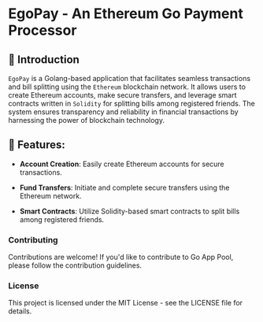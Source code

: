 # EgoPay - An Ethereum Go Payment Processor

## 📖 Introduction

`EgoPay` is a Golang-based application that facilitates seamless transactions and bill splitting using the `Ethereum` blockchain network. It allows users to create Ethereum accounts, make secure transfers, and leverage smart contracts written in `Solidity` for splitting bills among registered friends. The system ensures transparency and reliability in financial transactions by harnessing the power of blockchain technology.

## 🚀 Features:

- **Account Creation**: Easily create Ethereum accounts for secure transactions.

- **Fund Transfers**: Initiate and complete secure transfers using the Ethereum network.

- **Smart Contracts**: Utilize Solidity-based smart contracts to split bills among registered friends.

### Contributing

Contributions are welcome! If you'd like to contribute to Go App Pool, please follow the contribution guidelines.

### License

This project is licensed under the MIT License - see the LICENSE file for details.
